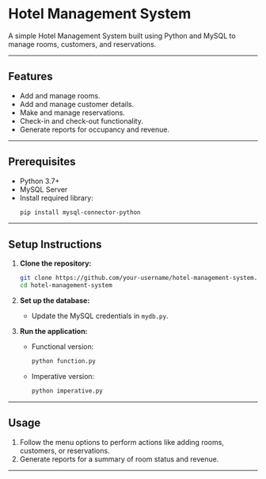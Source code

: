 # Hotel Management System

A simple Hotel Management System built using Python and MySQL to manage rooms, customers, and reservations.

---

## Features

- Add and manage rooms.
- Add and manage customer details.
- Make and manage reservations.
- Check-in and check-out functionality.
- Generate reports for occupancy and revenue.

---

## Prerequisites

- Python 3.7+
- MySQL Server
- Install required library:
  ```bash
  pip install mysql-connector-python
  ```

---

## Setup Instructions

1. **Clone the repository:**
   ```bash
   git clone https://github.com/your-username/hotel-management-system.git
   cd hotel-management-system
   ```

2. **Set up the database:**
   - Update the MySQL credentials in `mydb.py`.

3. **Run the application:**
   - Functional version:
     ```bash
     python function.py
     ```
   - Imperative version:
     ```bash
     python imperative.py
     ```

---

## Usage

1. Follow the menu options to perform actions like adding rooms, customers, or reservations.
2. Generate reports for a summary of room status and revenue.

---
